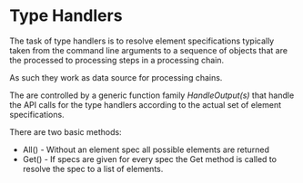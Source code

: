 # Type Handlers

The task of type handlers is to resolve element specifications typically
taken from the command line arguments to a sequence of objects that are
the processed to processing steps in a processing chain.

As such they work as data source for processing chains.

The are controlled by a generic function family *HandleOutput(s)* that handle
the API calls for the type handlers according to the actual set of
element specifications.

There are two basic methods:

- All() - Without an element spec all possible elements are returned
- Get() - If specs are given for every spec the Get method is called
  to resolve the spec to a list of elements.
